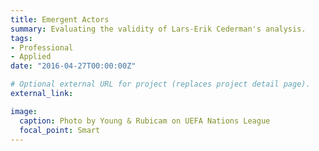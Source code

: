 ```yaml
---
title: Emergent Actors
summary: Evaluating the validity of Lars-Erik Cederman's analysis.
tags:
- Professional
- Applied
date: "2016-04-27T00:00:00Z"

# Optional external URL for project (replaces project detail page).
external_link:

image:
  caption: Photo by Young & Rubicam on UEFA Nations League
  focal_point: Smart
---
```

